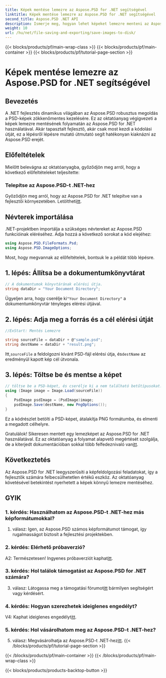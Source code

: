 ```yaml
---
title: Képek mentése lemezre az Aspose.PSD for .NET segítségével
linktitle: Képek mentése lemezre az Aspose.PSD for .NET segítségével
second_title: Aspose.PSD .NET API
description: Ismerje meg, hogyan lehet képeket lemezre menteni az Aspose.PSD for .NET használatával. Kövesse ezt a lépésről lépésre szóló útmutatót a hatékony képfeldolgozás érdekében.
weight: 10
url: /hu/net/file-saving-and-exporting/save-images-to-disk/
---
```


{{< blocks/products/pf/main-wrap-class >}}
{{< blocks/products/pf/main-container >}}
{{< blocks/products/pf/tutorial-page-section >}}

# Képek mentése lemezre az Aspose.PSD for .NET segítségével

## Bevezetés

A .NET fejlesztés dinamikus világában az Aspose.PSD robusztus megoldás a PSD-képek zökkenőmentes kezelésére. Ez az oktatóanyag végigvezeti a képek lemezre mentésének folyamatán az Aspose.PSD for .NET használatával. Akár tapasztalt fejlesztő, akár csak most kezdi a kódolási útját, ez a lépésről lépésre mutató útmutató segít hatékonyan kiaknázni az Aspose.PSD erejét.

## Előfeltételek

Mielőtt belevágna az oktatóanyagba, győződjön meg arról, hogy a következő előfeltételeket teljesítette:

### Telepítse az Aspose.PSD-t .NET-hez

 Győződjön meg arról, hogy az Aspose.PSD for .NET telepítve van a fejlesztői környezetében. Letöltheti[itt](https://releases.aspose.com/psd/net/).

## Névterek importálása

.NET-projektben importálja a szükséges névtereket az Aspose.PSD funkcióinak eléréséhez. Adja hozzá a következő sorokat a kód elejéhez:

```csharp
using Aspose.PSD.FileFormats.Psd;
using Aspose.PSD.ImageOptions;
```

Most, hogy megvannak az előfeltételek, bontsuk le a példát több lépésre.

## 1. lépés: Állítsa be a dokumentumkönyvtárat

```csharp
// A dokumentumok könyvtárának elérési útja.
string dataDir = "Your Document Directory";
```

 Ügyeljen arra, hogy cserélje ki`"Your Document Directory"` a dokumentumkönyvtár tényleges elérési útjával.

## 2. lépés: Adja meg a forrás és a cél elérési útját

```csharp
//ExStart: Mentés Lemezre

string sourceFile = dataDir + @"sample.psd";
string destName = dataDir + "result.png";
```

 Itt,`sourceFile` a feldolgozni kívánt PSD-fájl elérési útja, és`destName` az eredményül kapott kép cél útvonala.

## 3. lépés: Töltse be és mentse a képet

```csharp
// töltse be a PSD-képet, és cserélje ki a nem található betűtípusokat.
using (Image image = Image.Load(sourceFile))
{
    PsdImage psdImage = (PsdImage)image;
    psdImage.Save(destName, new PngOptions());
}
```

Ez a kódrészlet betölti a PSD-képet, átalakítja PNG formátumba, és elmenti a megadott célhelyre.

 Gratulálok! Sikeresen mentett egy lemezképet az Aspose.PSD for .NET használatával. Ez az oktatóanyag a folyamat alapvető megértését szolgálja, de a kiterjedt dokumentációban sokkal több felfedeznivaló van[itt](https://reference.aspose.com/psd/net/).

## Következtetés

Az Aspose.PSD for .NET leegyszerűsíti a képfeldolgozási feladatokat, így a fejlesztők számára felbecsülhetetlen értékű eszköz. Az oktatóanyag követésével betekintést nyerhetett a képek könnyű lemezre mentéséhez.

## GYIK

### 1. kérdés: Használhatom az Aspose.PSD-t .NET-hez más képformátumokkal?

1. válasz: Igen, az Aspose.PSD számos képformátumot támogat, így rugalmasságot biztosít a fejlesztési projektekben.

### 2. kérdés: Elérhető próbaverzió?

 A2: Természetesen! Ingyenes próbaverziót kaphat[itt](https://releases.aspose.com/).

### 3. kérdés: Hol találok támogatást az Aspose.PSD for .NET számára?

 3. válasz: Látogassa meg a támogatási fórumot[itt](https://forum.aspose.com/c/psd/34) bármilyen segítségért vagy kérdésért.

### 4. kérdés: Hogyan szerezhetek ideiglenes engedélyt?

 V4: Kaphat ideiglenes engedélyt[itt](https://purchase.aspose.com/temporary-license/).

### 5. kérdés: Hol vásárolhatom meg az Aspose.PSD-t .NET-hez?

 5. válasz: Megvásárolhatja az Aspose.PSD-t .NET-hez[itt](https://purchase.aspose.com/buy).
{{< /blocks/products/pf/tutorial-page-section >}}

{{< /blocks/products/pf/main-container >}}
{{< /blocks/products/pf/main-wrap-class >}}

{{< blocks/products/products-backtop-button >}}
